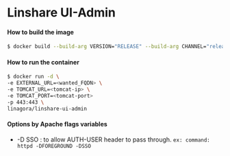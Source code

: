 # Linshare UI-Admin

#### How to build the image

```bash
$ docker build --build-arg VERSION="RELEASE" --build-arg CHANNEL="releases" -t linagora/linshare-ui-admin:latest .
```

#### How to run the container

```bash
$ docker run -d \
-e EXTERNAL_URL=<wanted_FQDN> \
-e TOMCAT_URL=<tomcat-ip> \
-e TOMCAT_PORT=<tomcat-port>
-p 443:443 \
linagora/linshare-ui-admin
```
#### Options by Apache flags variables

* -D SSO : to allow AUTH-USER header to pass through.
    `ex: command: httpd -DFOREGROUND -DSSO`
